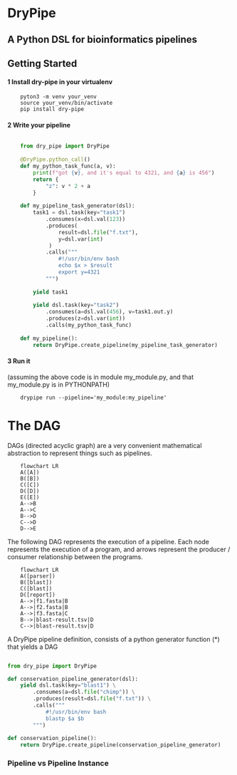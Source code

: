 # DryPipe

## A Python DSL for bioinformatics pipelines


## Getting Started

#### 1 Install dry-pipe in your virtualenv

```shell
    pyton3 -m venv your_venv 
    source your_venv/bin/activate
    pip install dry-pipe
```

#### 2 Write your  pipeline

```python

    from dry_pipe import DryPipe
    
    @DryPipe.python_call()
    def my_python_task_func(a, v):
        print(f"got {v}, and it's equal to 4321, and {a} is 456")
        return {
            "z": v * 2 + a
        }
    
    def my_pipeline_task_generator(dsl):
        task1 = dsl.task(key="task1") 
            .consumes(x=dsl.val(123)) 
            .produces(
                result=dsl.file("f.txt"),
                y=dsl.var(int)
             )
            .calls("""
                #!/usr/bin/env bash                
                echo $x > $result
                export y=4321
            """)
        
        yield task1
        
        yield dsl.task(key="task2") 
            .consumes(a=dsl.val(456), v=task1.out.y) 
            .produces(z=dsl.var(int))
            .calls(my_python_task_func)
        
    def my_pipeline():
        return DryPipe.create_pipeline(my_pipeline_task_generator)
```

#### 3 Run it
(assuming the above code is in module my_module.py, and that my_module.py is in PYTHONPATH)
```shell
    drypipe run --pipeline='my_module:my_pipeline'
```


# The DAG

DAGs (directed acyclic graph) are a very convenient mathematical abstraction to represent things such as pipelines.

```mermaid
    flowchart LR
    A([A])
    B([B])
    C([C])
    D([D])
    E([E])
    A-->B
    A-->C
    B-->D
    C-->D
    D-->E
```

The following DAG represents the execution of a pipeline. Each node represents the execution of a program, and arrows represent the producer / consumer relationship between the programs.


```mermaid
    flowchart LR    
    A([parser])
    B([blast])
    C([blast])
    D([report])
    A-->|f1.fasta|B
    A-->|f2.fasta|B
    A-->|f3.fasta|C
    B-->|blast-result.tsv|D
    C-->|blast-result.tsv|D
```

A DryPipe pipeline definition, consists of a python generator function (*) that yields a DAG 


```python

from dry_pipe import DryPipe

def conservation_pipeline_generator(dsl):        
    yield dsl.task(key="blast1") \
        .consumes(a=dsl.file("chimp")) \
        .produces(result=dsl.file("f.txt")) \
        .calls("""
            #!/usr/bin/env bash                
            blastp $a $b
        """)
    
def conservation_pipeline():
    return DryPipe.create_pipeline(conservation_pipeline_generator)
```

 
### Pipeline vs Pipeline Instance

